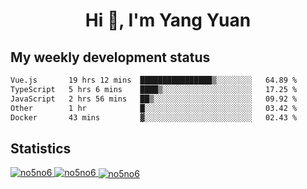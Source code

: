 <h1 align="center">Hi 👋, I'm Yang Yuan</h1>


## My weekly development status
<!--START_SECTION:waka-->

```txt
Vue.js       19 hrs 12 mins  ████████████████▒░░░░░░░░   64.89 %
TypeScript   5 hrs 6 mins    ████▒░░░░░░░░░░░░░░░░░░░░   17.25 %
JavaScript   2 hrs 56 mins   ██▒░░░░░░░░░░░░░░░░░░░░░░   09.92 %
Other        1 hr            █░░░░░░░░░░░░░░░░░░░░░░░░   03.42 %
Docker       43 mins         ▓░░░░░░░░░░░░░░░░░░░░░░░░   02.43 %
```

<!--END_SECTION:waka-->

## Statistics
<a href="https://github.com/anuraghazra/github-readme-stats">
  <img src="https://github-readme-stats.vercel.app/api/top-langs/?username=no5no6&theme=dracula" alt="no5no6">
</a>
<a href="https://github.com/anuraghazra/github-readme-stats">
  <img src="https://github-readme-stats.vercel.app/api?username=no5no6&show_icons=true&theme=dracula&line_height=40" alt="no5no6">
</a>
<a href="https://github.com/anuraghazra/github-readme-stats">
  <img align="center" src="https://github-readme-streak-stats.herokuapp.com/?user=no5no6&theme=dracula" alt="no5no6" />
</a>